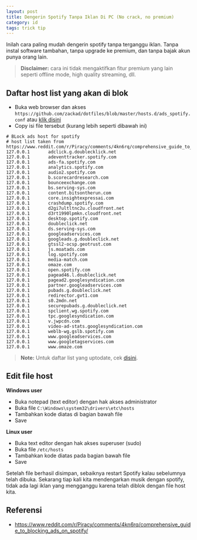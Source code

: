 ```yaml
---
layout: post
title: Dengerin Spotify Tanpa Iklan Di PC (No crack, no premium)
category: id
tags: trick tip
---
```

Inilah cara paling mudah dengerin spotify tanpa terganggu iklan. Tanpa instal software tambahan, tanpa upgrade ke premium, dan tanpa bajak akun punya orang lain.

> **Disclaimer:** cara ini tidak mengaktifkan fitur premium yang lain seperti offline mode, high quality streaming, dll.

## Daftar host list yang akan di blok

- Buka web browser dan akses `https://github.com/zackad/dotfiles/blob/master/hosts.d/ads_spotify.conf` atau [klik disini][hostfile-url]
- Copy isi file tersebut (kurang lebih seperti dibawah ini)

```
# BLock ads host for spotify
# host list taken from https://www.reddit.com/r/Piracy/comments/4kn6rq/comprehensive_guide_to_blocking_ads_on_spotify/
127.0.0.1       adclick.g.doublecklick.net
127.0.0.1       adeventtracker.spotify.com
127.0.0.1       ads-fa.spotify.com
127.0.0.1       analytics.spotify.com
127.0.0.1       audio2.spotify.com
127.0.0.1       b.scorecardresearch.com
127.0.0.1       bounceexchange.com
127.0.0.1       bs.serving-sys.com
127.0.0.1       content.bitsontherun.com
127.0.0.1       core.insightexpressai.com
127.0.0.1       crashdump.spotify.com
127.0.0.1       d2gi7ultltnc2u.cloudfront.net
127.0.0.1       d3rt1990lpmkn.cloudfront.net
127.0.0.1       desktop.spotify.com
127.0.0.1       doubleclick.net
127.0.0.1       ds.serving-sys.com
127.0.0.1       googleadservices.com
127.0.0.1       googleads.g.doubleclick.net
127.0.0.1       gtssl2-ocsp.geotrust.com
127.0.0.1       js.moatads.com
127.0.0.1       log.spotify.com
127.0.0.1       media-match.com
127.0.0.1       omaze.com
127.0.0.1       open.spotify.com
127.0.0.1       pagead46.l.doubleclick.net
127.0.0.1       pagead2.googlesyndication.com
127.0.0.1       partner.googleadservices.com
127.0.0.1       pubads.g.doubleclick.net
127.0.0.1       redirector.gvt1.com
127.0.0.1       s0.2mdn.net
127.0.0.1       securepubads.g.doubleclick.net
127.0.0.1       spclient.wg.spotify.com
127.0.0.1       tpc.googlesyndication.com
127.0.0.1       v.jwpcdn.com
127.0.0.1       video-ad-stats.googlesyndication.com
127.0.0.1       weblb-wg.gslb.spotify.com
127.0.0.1       www.googleadservices.com
127.0.0.1       www.googletagservices.com
127.0.0.1       www.omaze.com
```

> **Note:** Untuk daftar list yang uptodate, cek [disini][hostfile-url].

## Edit file host

**Windows user**

- Buka notepad (text editor) dengan hak akses administrator
- Buka file `C:\Windows\system32\drivers\etc\hosts`
- Tambahkan kode diatas di bagian bawah file
- Save

**Linux user**

- Buka text editor dengan hak akses superuser (sudo)
- Buka file `/etc/hosts`
- Tambahkan kode diatas pada bagian bawah file
- Save

Setelah file berhasil disimpan, sebaiknya restart Spotify kalau sebelumnya telah dibuka. Sekarang tiap kali kita mendengarkan musik dengan spotify, tidak ada lagi iklan yang mengganggu karena telah diblok dengan file host kita.

## Referensi

- https://www.reddit.com/r/Piracy/comments/4kn6rq/comprehensive_guide_to_blocking_ads_on_spotify/

[hostfile-url]: https://github.com/zackad/dotfiles/blob/master/hosts.d/ads_spotify.conf
